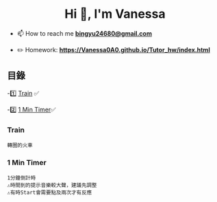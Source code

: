 <h1 align="center">Hi 👋, I'm Vanessa</h1>

- 📫 How to reach me **bingyu24680@gmail.com**

- ✏️ Homework: **https://Vanessa0A0.github.io/Tutor_hw/index.html**

## 目錄

-1️⃣ [Train](#train) ✅

-2️⃣ [1 Min Timer](#1mintimer)✅




### Train
	轉圈的火車
	
### 1 Min Timer
	1分鐘倒計時
	⚠️時間到的提示音樂較大聲，建議先調整
	⚠️有時Start會需要點及兩次才有反應

